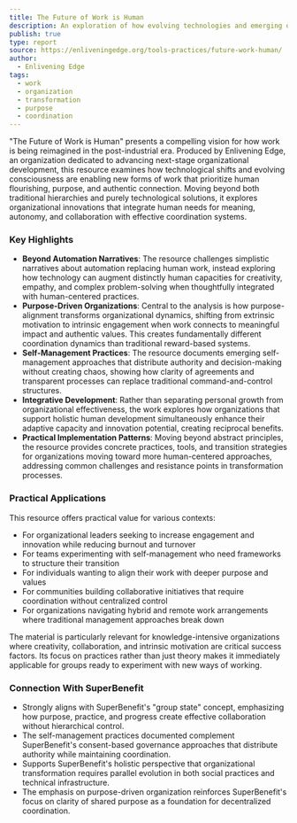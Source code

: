 ```yaml
---
title: The Future of Work is Human
description: An exploration of how evolving technologies and emerging organizational models are reshaping work to prioritize human connection, meaning, and flourishing over industrial efficiency.
publish: true
type: report
source: https://enliveningedge.org/tools-practices/future-work-human/
author:
  - Enlivening Edge
tags:
  - work
  - organization
  - transformation
  - purpose
  - coordination
---
```


"The Future of Work is Human" presents a compelling vision for how work is being reimagined in the post-industrial era. Produced by Enlivening Edge, an organization dedicated to advancing next-stage organizational development, this resource examines how technological shifts and evolving consciousness are enabling new forms of work that prioritize human flourishing, purpose, and authentic connection. Moving beyond both traditional hierarchies and purely technological solutions, it explores organizational innovations that integrate human needs for meaning, autonomy, and collaboration with effective coordination systems.

### Key Highlights
- **Beyond Automation Narratives**: The resource challenges simplistic narratives about automation replacing human work, instead exploring how technology can augment distinctly human capacities for creativity, empathy, and complex problem-solving when thoughtfully integrated with human-centered practices.
- **Purpose-Driven Organizations**: Central to the analysis is how purpose-alignment transforms organizational dynamics, shifting from extrinsic motivation to intrinsic engagement when work connects to meaningful impact and authentic values. This creates fundamentally different coordination dynamics than traditional reward-based systems.
- **Self-Management Practices**: The resource documents emerging self-management approaches that distribute authority and decision-making without creating chaos, showing how clarity of agreements and transparent processes can replace traditional command-and-control structures.
- **Integrative Development**: Rather than separating personal growth from organizational effectiveness, the work explores how organizations that support holistic human development simultaneously enhance their adaptive capacity and innovation potential, creating reciprocal benefits.
- **Practical Implementation Patterns**: Moving beyond abstract principles, the resource provides concrete practices, tools, and transition strategies for organizations moving toward more human-centered approaches, addressing common challenges and resistance points in transformation processes.

### Practical Applications

This resource offers practical value for various contexts:

- For organizational leaders seeking to increase engagement and innovation while reducing burnout and turnover
- For teams experimenting with self-management who need frameworks to structure their transition
- For individuals wanting to align their work with deeper purpose and values
- For communities building collaborative initiatives that require coordination without centralized control
- For organizations navigating hybrid and remote work arrangements where traditional management approaches break down

The material is particularly relevant for knowledge-intensive organizations where creativity, collaboration, and intrinsic motivation are critical success factors. Its focus on practices rather than just theory makes it immediately applicable for groups ready to experiment with new ways of working.

### Connection With SuperBenefit

- Strongly aligns with SuperBenefit's "group state" concept, emphasizing how purpose, practice, and progress create effective collaboration without hierarchical control.
- The self-management practices documented complement SuperBenefit's consent-based governance approaches that distribute authority while maintaining coordination.
- Supports SuperBenefit's holistic perspective that organizational transformation requires parallel evolution in both social practices and technical infrastructure.
- The emphasis on purpose-driven organization reinforces SuperBenefit's focus on clarity of shared purpose as a foundation for decentralized coordination.